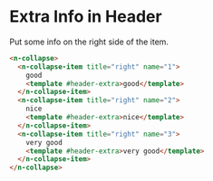 # Extra Info in Header

Put some info on the right side of the item.

```html
<n-collapse>
  <n-collapse-item title="right" name="1">
    good
    <template #header-extra>good</template>
  </n-collapse-item>
  <n-collapse-item title="right" name="2">
    nice
    <template #header-extra>nice</template>
  </n-collapse-item>
  <n-collapse-item title="right" name="3">
    very good
    <template #header-extra>very good</template>
  </n-collapse-item>
</n-collapse>
```
